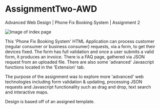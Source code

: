 # AssignmentTwo-AWD
Advanced Web Design | Phone Fix Booking System | Assignment 2



![Image of index page](https://github.com/staceysike/AssignmentTwo-AWD/blob/master/AWD-A2.PNG)

This 'Phone Fix Booking System' HTML Application can process customer (regular consumer or business consumer) requests, via a form, to get their devices fixed. The form has full validation and once a user submits a valid form, it produces an invoice. There is a FAQ page, gathered via JSON request from an uploaded file. There are also some 'advanced' Javascript functions located in the 'Extension' tab. 

The purpose of the assignment was to explore more 'advanced' web technologies including form validation & updating, processing JSON requests and Javascript functionality such as drag and drop, text search and interactive maps.

Design is based off of an assigned template.

